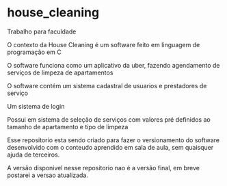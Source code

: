 # house_cleaning
Trabalho para faculdade
  
  O contexto  da House Cleaning é um software feito em linguagem de programação em C
  
  O software funciona como um aplicativo da uber, fazendo agendamento de serviços de limpeza de apartamentos
  
  O software contém um sistema cadastral de usuarios e prestadores de serviço
  
  Um sistema de login
  
  Possui em sistema de seleção de serviços com valores pré definidos ao tamanho de apartamento e tipo de limpeza
  
  Esse repositorio esta sendo criado para fazer o versionamento do software desenvolvido com o conteudo aprendido em sala de aula, sem quaisquer ajuda de terceiros.
  
  A versão disponivel nesse repositorio nao é a versão final, em breve postarei a versao atualizada.
  

